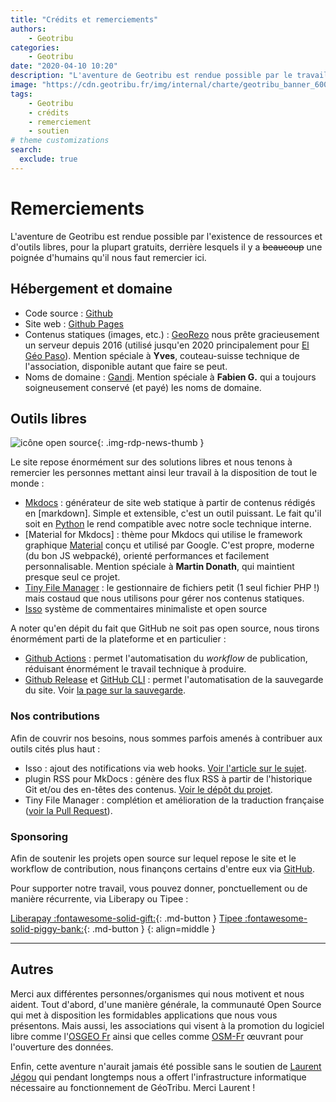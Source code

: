 ```yaml
---
title: "Crédits et remerciements"
authors:
    - Geotribu
categories:
    - Geotribu
date: "2020-04-10 10:20"
description: "L'aventure de Geotribu est rendue possible par le travail et le soutien de personnes et aussi d'outils et ressources libres. Crédits et remerciements."
image: "https://cdn.geotribu.fr/img/internal/charte/geotribu_banner_600x300.png"
tags:
    - Geotribu
    - crédits
    - remerciement
    - soutien
# theme customizations
search:
  exclude: true
---
```


# Remerciements

L'aventure de Geotribu est rendue possible par l'existence de ressources et d'outils libres, pour la plupart gratuits, derrière lesquels il y a ~~beaucoup~~ une poignée d'humains qu'il nous faut remercier ici.

## Hébergement et domaine

- Code source : [Github](https://github.com/geotribu)
- Site web : [Github Pages](https://pages.github.com/)
- Contenus statiques (images, etc.) : [GeoRezo](https://georezo.net/) nous prête gracieusement un serveur depuis 2016 (utilisé jusqu'en 2020 principalement pour [El Géo Paso](https://elgeopaso.georezo.net/)). Mention spéciale à **Yves**, couteau-suisse technique de l'association, disponible autant que faire se peut.
- Noms de domaine : [Gandi](https://www.gandi.net/fr). Mention spéciale à **Fabien G.** qui a toujours soigneusement conservé (et payé) les noms de domaine.

## Outils libres

![icône open source](https://cdn.geotribu.fr/img/logos-icones/opensource.png "icône open source"){: .img-rdp-news-thumb }

Le site repose énormément sur des solutions libres et nous tenons à remercier les personnes mettant ainsi leur travail à la disposition de tout le monde :

- [Mkdocs](https://www.mkdocs.org/) : générateur de site web statique à partir de contenus rédigés en [markdown]. Simple et extensible, c'est un outil puissant. Le fait qu'il soit en [Python](https://www.python.org/) le rend compatible avec notre socle technique interne.
- [Material for Mkdocs] : thème pour Mkdocs qui utilise le framework graphique [Material](https://material.io/) conçu et utilisé par Google. C'est propre, moderne (du bon JS webpacké), orienté performances et facilement personnalisable. Mention spéciale à **Martin Donath**, qui maintient presque seul ce projet.
- [Tiny File Manager](https://tinyfilemanager.github.io/) : le gestionnaire de fichiers
petit (1 seul fichier PHP !) mais costaud que nous utilisons pour gérer nos contenus statiques.
- [Isso](https://posativ.org/isso/) système de commentaires minimaliste et open source

A noter qu'en dépit du fait que GitHub ne soit pas open source, nous tirons énormément parti de la plateforme et en particulier :

- [Github Actions](https://help.github.com/actions) : permet l'automatisation du _workflow_ de publication, réduisant énormément le travail technique à produire.
- [Github Release](https://docs.github.com/en/github/administering-a-repository/releasing-projects-on-github) et [GitHub CLI](https://cli.github.com/) : permet l'automatisation de la sauvegarde du site. Voir [la page sur la sauvegarde](/contribuer/backup/).

### Nos contributions

Afin de couvrir nos besoins, nous sommes parfois amenés à contribuer aux outils cités plus haut :

- Isso : ajout des notifications via web hooks. [Voir l'article sur le sujet](/articles/2021/2021-05-14_commentaires_migration_disqus_isso/).
- plugin RSS pour MkDocs : génère des flux RSS à partir de l'historique Git et/ou des en-têtes des contenus. [Voir le dépôt du projet](https://github.com/Guts/mkdocs-rss-plugin/).
- Tiny File Manager : complétion et amélioration de la traduction française ([voir la Pull Request](https://github.com/prasathmani/tinyfilemanager/pull/497)).

### Sponsoring

Afin de soutenir les projets open source sur lequel repose le site et le workflow de contribution, nous finançons certains d'entre eux via [GitHub](https://github.com/orgs/geotribu/sponsoring).

Pour supporter notre travail, vous pouvez donner, ponctuellement ou de manière récurrente, via Liberapy ou Tipee :

[Liberapay :fontawesome-solid-gift:](https://liberapay.com/Geotribu/){: .md-button }
[Tipee :fontawesome-solid-piggy-bank:](https://fr.tipeee.com/geotribu/){: .md-button }
{: align=middle }

----

## Autres

Merci aux différentes personnes/organismes qui nous motivent et nous aident. Tout d'abord, d'une manière générale, la communauté Open Source qui met à disposition les formidables applications que nous vous présentons. Mais aussi, les associations qui visent à la promotion du logiciel libre comme l'[OSGEO Fr](https://osgeo.asso.fr/) ainsi que celles comme [OSM-Fr](https://www.openstreetmap.fr/) œuvrant pour l'ouverture des données.

Enfin, cette aventure n'aurait jamais été possible sans le soutien de [Laurent Jégou](https://fr.linkedin.com/in/laurentjegou) qui pendant longtemps nous a offert l'infrastructure informatique nécessaire au fonctionnement de GéoTribu. Merci Laurent !
